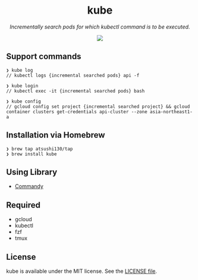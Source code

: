 <p align="center">
    <h1 align="center">kube</h1>
</p1>

<p align="center"><i>Incrementally search pods for which kubectl command is to be executed.</i></p>

<p align="center">
    <a href=".license-mit"><img src="https://img.shields.io/badge/license-MIT-blue.svg"></a> 
</p>

## Support commands
```
❯ kube log
// kubectl logs {incremental searched pods} api -f
```

```
❯ kube login
// kubectl exec -it {incremental searched pods} bash
```

```
❯ kube config
// gcloud config set project {incremental searched project} && gcloud container clusters get-credentials api-cluster --zone asia-northeast1-a
```

## Installation via Homebrew
```
❯ brew tap atsushi130/tap
❯ brew install kube
```


## Using Library
- [Commandy](https://github.com/atsushi130/Commandy)

## Required
- gcloud
- kubectl
- fzf
- tmux

## License
kube is available under the MIT license. See the [LICENSE file](https://github.com/atsushi130/kube/blob/master/license-mit).
